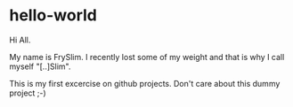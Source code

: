 # hello-world
Hi All.

My name is FrySlim.
I recently lost some of my weight and that is why I call myself "[..]Slim".

This is my first excercise on github projects.
Don't care about this dummy project ;-)
